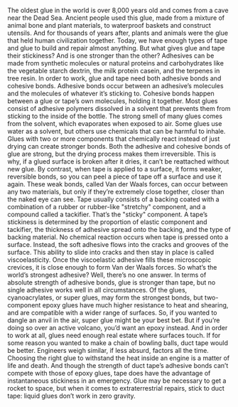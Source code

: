 The oldest glue in the world  is over 8,000 years old and comes from a cave near the Dead Sea. Ancient people used this glue, made from a mixture of animal bone  and plant materials, to waterproof baskets  and construct utensils. And for thousands of years after, plants and animals were the glue  that held human civilization together. Today, we have enough types of tape and glue to build and repair almost anything. But what gives glue  and tape their stickiness? And is one stronger than the other? Adhesives can be made  from synthetic molecules or natural proteins and carbohydrates like the vegetable starch dextrin, the milk protein casein, and the terpenes in tree resin. In order to work, glue and tape need  both adhesive bonds and cohesive bonds. Adhesive bonds occur between  an adhesive’s molecules and the molecules  of whatever it’s sticking to. Cohesive bonds happen between  a glue or tape’s own molecules, holding it together. Most glues consist of adhesive polymers  dissolved in a solvent that prevents them from sticking to the inside of the bottle. The strong smell of many glues  comes from the solvent, which evaporates when exposed to air. Some glues use water as a solvent, but others use chemicals  that can be harmful to inhale. Glues with two or more components that chemically react instead of just drying can create stronger bonds. Both the adhesive and cohesive bonds  of glue are strong, but the drying process  makes them irreversible. This is why, if a glued surface  is broken after it dries, it can’t be reattached without new glue. By contrast,  when tape is applied to a surface, it forms weaker, reversible bonds, so you can peel a piece of tape off  a surface and use it again. These weak bonds,  called Van der Waals forces, can occur between any two materials, but only if they’re  extremely close together, closer than the naked eye can see. Tape usually consists of a backing coated  with a combination of a rubber or rubber-like "stretchy" component, and a compound called a tackifier. That’s the "sticky" component. A tape’s stickiness is determined by the proportion of elastic component  and tackifier, the thickness of adhesive spread  onto the backing, and the type of backing material. No chemical reaction occurs  when tape is pressed onto a surface. Instead, the soft adhesive flows into  the cracks and grooves of the surface. This ability to slide into cracks and then stay in place is called viscoelasticity. Once the viscoelastic adhesive fills  these microscopic crevices, it is close enough to form  Van der Waals forces. So what’s the world’s strongest adhesive? Well, there’s no one answer. In terms of absolute strength  of adhesive bonds, glue is stronger than tape, but no single adhesive works well in all circumstances. Of the glues, cyanoacrylates,  or super glues, may form the strongest bonds, but two-component epoxy glues have much higher resistance to heat and shearing, and are compatible  with a wider range of surfaces. So, if you wanted  to dangle an anvil in the air, super glue might be your best bet. But if you’re doing so  over an active volcano, you’d want an epoxy instead. And in order to work at all, glues need enough real estate  where surfaces touch. If for some reason you wanted  to make a chain of bowling balls, duct tape would be better. Engineers weigh similar,  if less absurd, factors all the time. Choosing the right glue to withstand  the heat inside an engine is a matter of life and death. And though the strength  of duct tape’s adhesive bonds can’t compete with those of epoxy glues, tape does have the advantage of  instantaneous stickiness in an emergency. Glue may be necessary  to get a rocket to space, but when it comes  to extraterrestrial repairs, stick to duct tape:  liquid glues don’t work in zero gravity. 